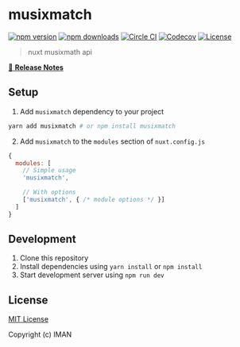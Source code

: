 # musixmatch

[![npm version][npm-version-src]][npm-version-href]
[![npm downloads][npm-downloads-src]][npm-downloads-href]
[![Circle CI][circle-ci-src]][circle-ci-href]
[![Codecov][codecov-src]][codecov-href]
[![License][license-src]][license-href]

> nuxt musixmath api 

[📖 **Release Notes**](./CHANGELOG.md)

## Setup

1. Add `musixmatch` dependency to your project

```bash
yarn add musixmatch # or npm install musixmatch
```

2. Add `musixmatch` to the `modules` section of `nuxt.config.js`

```js
{
  modules: [
    // Simple usage
    'musixmatch',

    // With options
    ['musixmatch', { /* module options */ }]
  ]
}
```

## Development

1. Clone this repository
2. Install dependencies using `yarn install` or `npm install`
3. Start development server using `npm run dev`

## License

[MIT License](./LICENSE)

Copyright (c) IMAN

<!-- Badges -->
[npm-version-src]: https://img.shields.io/npm/v/musixmatch/latest.svg?style=flat-square
[npm-version-href]: https://npmjs.com/package/musixmatch

[npm-downloads-src]: https://img.shields.io/npm/dt/musixmatch.svg?style=flat-square
[npm-downloads-href]: https://npmjs.com/package/musixmatch

[circle-ci-src]: https://img.shields.io/circleci/project/github/https://github.com.svg?style=flat-square
[circle-ci-href]: https://circleci.com/gh/https://github.com

[codecov-src]: https://img.shields.io/codecov/c/github/https://github.com.svg?style=flat-square
[codecov-href]: https://codecov.io/gh/https://github.com

[license-src]: https://img.shields.io/npm/l/musixmatch.svg?style=flat-square
[license-href]: https://npmjs.com/package/musixmatch
